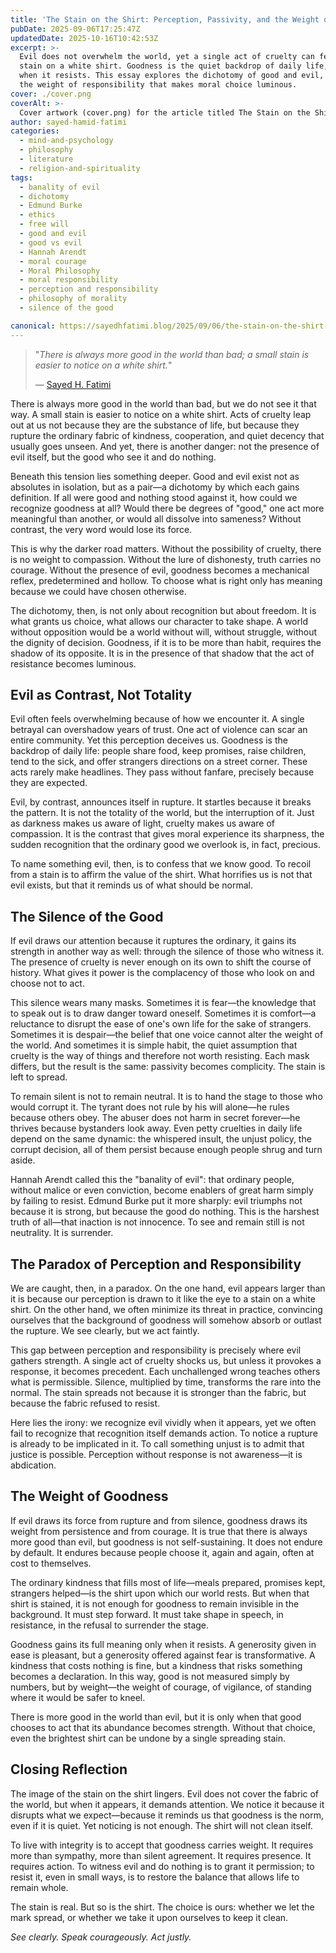 ```yaml
---
title: 'The Stain on the Shirt: Perception, Passivity, and the Weight of Goodness'
pubDate: 2025-09-06T17:25:47Z
updatedDate: 2025-10-16T10:42:53Z
excerpt: >-
  Evil does not overwhelm the world, yet a single act of cruelty can feel larger than life—like a
  stain on a white shirt. Goodness is the quiet backdrop of daily life, but it gains meaning only
  when it resists. This essay explores the dichotomy of good and evil, the silence of the good, and
  the weight of responsibility that makes moral choice luminous.
cover: ./cover.png
coverAlt: >-
  Cover artwork (cover.png) for the article titled The Stain on the Shirt: Perception, Passivity, and the Weight of Goodness.
author: sayed-hamid-fatimi
categories:
  - mind-and-psychology
  - philosophy
  - literature
  - religion-and-spirituality
tags:
  - banality of evil
  - dichotomy
  - Edmund Burke
  - ethics
  - free will
  - good and evil
  - good vs evil
  - Hannah Arendt
  - moral courage
  - Moral Philosophy
  - moral responsibility
  - perception and responsibility
  - philosophy of morality
  - silence of the good

canonical: https://sayedhfatimi.blog/2025/09/06/the-stain-on-the-shirt-perception-passivity-and-the-weight-of-goodness/
---
```


> "*There is always more good in the world than bad; a small stain is easier to notice on a white shirt.*"
>
> — [Sayed H. Fatimi](https://www.goodreads.com/quotes/10907797-there-is-always-more-good-in-the-world-than-bad)

There is always more good in the world than bad, but we do not see it that way. A small stain is easier to notice on a white shirt. Acts of cruelty leap out at us not because they are the substance of life, but because they rupture the ordinary fabric of kindness, cooperation, and quiet decency that usually goes unseen. And yet, there is another danger: not the presence of evil itself, but the good who see it and do nothing.

Beneath this tension lies something deeper. Good and evil exist not as absolutes in isolation, but as a pair—a dichotomy by which each gains definition. If all were good and nothing stood against it, how could we recognize goodness at all? Would there be degrees of "good," one act more meaningful than another, or would all dissolve into sameness? Without contrast, the very word would lose its force.

This is why the darker road matters. Without the possibility of cruelty, there is no weight to compassion. Without the lure of dishonesty, truth carries no courage. Without the presence of evil, goodness becomes a mechanical reflex, predetermined and hollow. To choose what is right only has meaning because we could have chosen otherwise.

The dichotomy, then, is not only about recognition but about freedom. It is what grants us choice, what allows our character to take shape. A world without opposition would be a world without will, without struggle, without the dignity of decision. Goodness, if it is to be more than habit, requires the shadow of its opposite. It is in the presence of that shadow that the act of resistance becomes luminous.

## Evil as Contrast, Not Totality

Evil often feels overwhelming because of how we encounter it. A single betrayal can overshadow years of trust. One act of violence can scar an entire community. Yet this perception deceives us. Goodness is the backdrop of daily life: people share food, keep promises, raise children, tend to the sick, and offer strangers directions on a street corner. These acts rarely make headlines. They pass without fanfare, precisely because they are expected.

Evil, by contrast, announces itself in rupture. It startles because it breaks the pattern. It is not the totality of the world, but the interruption of it. Just as darkness makes us aware of light, cruelty makes us aware of compassion. It is the contrast that gives moral experience its sharpness, the sudden recognition that the ordinary good we overlook is, in fact, precious.

To name something evil, then, is to confess that we know good. To recoil from a stain is to affirm the value of the shirt. What horrifies us is not that evil exists, but that it reminds us of what should be normal.

## The Silence of the Good

If evil draws our attention because it ruptures the ordinary, it gains its strength in another way as well: through the silence of those who witness it. The presence of cruelty is never enough on its own to shift the course of history. What gives it power is the complacency of those who look on and choose not to act.

This silence wears many masks. Sometimes it is fear—the knowledge that to speak out is to draw danger toward oneself. Sometimes it is comfort—a reluctance to disrupt the ease of one's own life for the sake of strangers. Sometimes it is despair—the belief that one voice cannot alter the weight of the world. And sometimes it is simple habit, the quiet assumption that cruelty is the way of things and therefore not worth resisting. Each mask differs, but the result is the same: passivity becomes complicity. The stain is left to spread.

To remain silent is not to remain neutral. It is to hand the stage to those who would corrupt it. The tyrant does not rule by his will alone—he rules because others obey. The abuser does not harm in secret forever—he thrives because bystanders look away. Even petty cruelties in daily life depend on the same dynamic: the whispered insult, the unjust policy, the corrupt decision, all of them persist because enough people shrug and turn aside.

Hannah Arendt called this the "banality of evil": that ordinary people, without malice or even conviction, become enablers of great harm simply by failing to resist. Edmund Burke put it more sharply: evil triumphs not because it is strong, but because the good do nothing. This is the harshest truth of all—that inaction is not innocence. To see and remain still is not neutrality. It is surrender.

## The Paradox of Perception and Responsibility

We are caught, then, in a paradox. On the one hand, evil appears larger than it is because our perception is drawn to it like the eye to a stain on a white shirt. On the other hand, we often minimize its threat in practice, convincing ourselves that the background of goodness will somehow absorb or outlast the rupture. We see clearly, but we act faintly.

This gap between perception and responsibility is precisely where evil gathers strength. A single act of cruelty shocks us, but unless it provokes a response, it becomes precedent. Each unchallenged wrong teaches others what is permissible. Silence, multiplied by time, transforms the rare into the normal. The stain spreads not because it is stronger than the fabric, but because the fabric refused to resist.

Here lies the irony: we recognize evil vividly when it appears, yet we often fail to recognize that recognition itself demands action. To notice a rupture is already to be implicated in it. To call something unjust is to admit that justice is possible. Perception without response is not awareness—it is abdication.

## The Weight of Goodness

If evil draws its force from rupture and from silence, goodness draws its weight from persistence and from courage. It is true that there is always more good than evil, but goodness is not self-sustaining. It does not endure by default. It endures because people choose it, again and again, often at cost to themselves.

The ordinary kindness that fills most of life—meals prepared, promises kept, strangers helped—is the shirt upon which our world rests. But when that shirt is stained, it is not enough for goodness to remain invisible in the background. It must step forward. It must take shape in speech, in resistance, in the refusal to surrender the stage.

Goodness gains its full meaning only when it resists. A generosity given in ease is pleasant, but a generosity offered against fear is transformative. A kindness that costs nothing is fine, but a kindness that risks something becomes a declaration. In this way, good is not measured simply by numbers, but by weight—the weight of courage, of vigilance, of standing where it would be safer to kneel.

There is more good in the world than evil, but it is only when that good chooses to act that its abundance becomes strength. Without that choice, even the brightest shirt can be undone by a single spreading stain.

## Closing Reflection

The image of the stain on the shirt lingers. Evil does not cover the fabric of the world, but when it appears, it demands attention. We notice it because it disrupts what we expect—because it reminds us that goodness is the norm, even if it is quiet. Yet noticing is not enough. The shirt will not clean itself.

To live with integrity is to accept that goodness carries weight. It requires more than sympathy, more than silent agreement. It requires presence. It requires action. To witness evil and do nothing is to grant it permission; to resist it, even in small ways, is to restore the balance that allows life to remain whole.

The stain is real. But so is the shirt. The choice is ours: whether we let the mark spread, or whether we take it upon ourselves to keep it clean.

*See clearly. Speak courageously. Act justly.*
